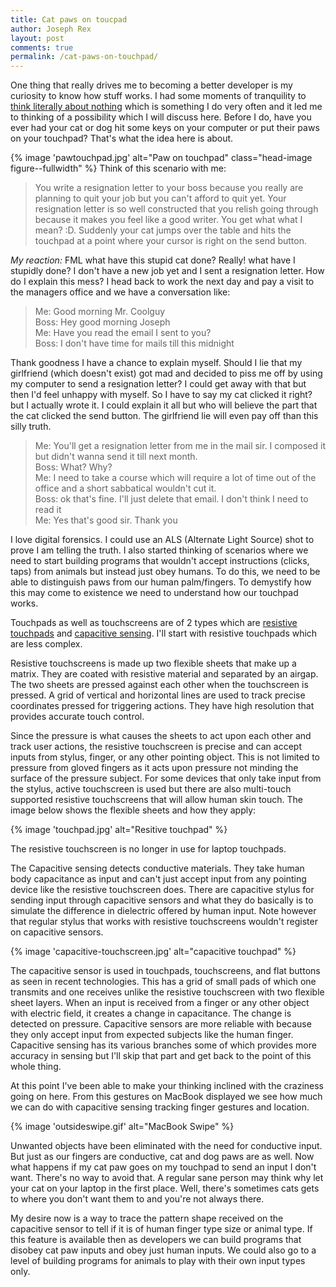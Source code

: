 ```yaml
---
title: Cat paws on toucpad
author: Joseph Rex
layout: post
comments: true
permalink: /cat-paws-on-touchpad/
---
```

One thing that really drives me to becoming a better developer is my curiosity to know how stuff works. I had some moments of tranquility to [think literally about nothing][1] which is something I do very often and it led me to thinking of a possibility which I will discuss here. Before I do, have you ever had your cat or dog hit some keys on your computer or put their paws on your touchpad? That's what the idea here is about.
<!--more-->
{% image 'pawtouchpad.jpg' alt="Paw on touchpad" class="head-image figure--fullwidth" %}
Think of this scenario with me:

> You write a resignation letter to your boss because you really are planning to quit your job but you can't afford to quit yet. Your resignation letter is so well constructed that you relish going through because it makes you feel like a good writer. You get what what I mean? :D. Suddenly your cat jumps over the table and hits the touchpad at a point where your cursor is right on the send button.

*My reaction:* FML what have this stupid cat done? Really! what have I stupidly done? I don't have a new job yet and I sent a resignation letter. How do I explain this mess? I head back to work the next day and pay a visit to the managers office and we have a conversation like:

> Me: Good morning Mr. Coolguy<br>
  Boss: Hey good morning Joseph<br>
  Me: Have you read the email I sent to you?<br>
  Boss: I don't have time for mails till this midnight<br>

Thank goodness I have a chance to explain myself. Should I lie that my girlfriend (which doesn't exist) got mad and decided to piss me off by using my computer to send a resignation letter? I could get away with that but then I'd feel unhappy with myself. So I have to say my cat clicked it right? but I actually wrote it. I could explain it all but who will believe the part that the cat clicked the send button. The girlfriend lie will even pay off than this silly truth.

> Me: You'll get a resignation letter from me in the mail sir. I composed it but didn't
  wanna send it till next month.<br>
  Boss: What? Why?<br>
  Me: I need to take a course which will require a lot of time out of the office and a short sabbatical wouldn't cut it.<br>
  Boss: ok that's fine. I'll just delete that email. I don't think I need to read it<br>
  Me: Yes that's good sir. Thank you

I love digital forensics. I could use an ALS (Alternate Light Source) shot to prove I am telling the truth. I also started thinking of scenarios where we need to start building programs that wouldn't accept instructions (clicks, taps) from animals but instead just obey humans. To do this, we need to be able to distinguish paws from our human palm/fingers. To demystify how this may come to existence we need to understand how our touchpad works.

Touchpads as well as touchscreens are of 2 types which are [resistive touchpads][2] and [capacitive sensing][3]. I'll start with resistive touchpads which are less complex.

Resistive touchscreens is made up two flexible sheets that make up a matrix. They are coated with resistive material and separated by an airgap. The two sheets are pressed against each other when the touchscreen is pressed. A grid of vertical and horizontal lines are used to track precise coordinates pressed for triggering actions. They have high resolution that provides accurate touch control.

Since the pressure is what causes the sheets to act upon each other and track user actions, the resistive touchscreen is precise and can accept inputs from stylus, finger, or any other pointing object. This is not limited to pressure from gloved fingers as it acts upon pressure not minding the surface of the pressure subject. For some devices that only take input from the stylus, active touchscreen is used but there are also multi-touch supported resistive touchscreens that will allow human skin touch. The image below shows the flexible sheets and how they apply:

{% image 'touchpad.jpg' alt="Resitive touchpad" %}

The resistive touchscreen is no longer in use for laptop touchpads.

The Capacitive sensing detects conductive materials. They take human body capacitance as input and can't just accept input from any pointing device like the resistive touchscreen does. There are capacitive stylus for sending input through capacitive sensors and what they do basically is to simulate the difference in dielectric offered by human input. Note however that regular stylus that works with resistive touchscreens wouldn't register on capacitive sensors.

{% image 'capacitive-touchscreen.jpg' alt="capacitive touchpad" %}

The capacitive sensor is used in touchpads, touchscreens, and flat buttons as seen in recent technologies. This has a grid of small pads of which one transmits and one receives unlike the resistive touchscreen with two flexible sheet layers. When an input is received from a finger or any other object with electric field, it creates a change in capacitance. The change is detected on pressure. Capacitive sensors are more reliable with because they only accept input from expected subjects like the human finger. Capacitive sensing has its various branches some of which provides more accuracy in sensing but I'll skip that part and get back to the point of this whole thing.

At this point I've been able to make your thinking inclined with the craziness going on here. From this gestures on MacBook displayed we see how much we can do with capacitive sensing tracking finger gestures and location.

{% image 'outsideswipe.gif' alt="MacBook Swipe" %}

Unwanted objects have been eliminated with the need for conductive input. But just as our fingers are conductive, cat and dog paws are as well. Now what happens if my cat paw goes on my touchpad to send an input I don't want. There's no way to avoid that. A regular sane person may think why let your cat on your laptop in the first place. Well, there's sometimes cats gets to where you don't want them to and you're not always there.

My desire now is a way to trace the pattern shape received on the capacitive sensor to tell if it is of human finger type size or animal type. If this feature is available then as developers we can build programs that disobey cat paw inputs and obey just human inputs. We could also go to a level of building programs for animals to play with their own input types only.

[1]: http://9gag.com/gag/a8j627Z?ref=fbp
[2]: https://en.wikipedia.org/wiki/Resistive_touchscreen
[3]: https://en.wikipedia.org/wiki/Capacitive_sensing
[4]: https://en.wikipedia.org/wiki/Stylus

